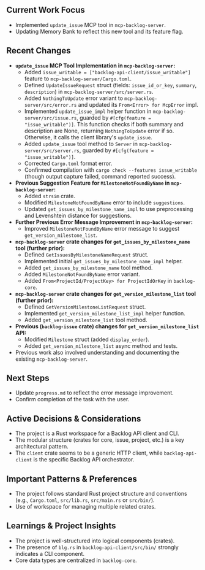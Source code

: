 ## Current Work Focus
-   Implemented `update_issue` MCP tool in `mcp-backlog-server`.
-   Updating Memory Bank to reflect this new tool and its feature flag.

## Recent Changes
-   **`update_issue` MCP Tool Implementation in `mcp-backlog-server`:**
    -   Added `issue_writable = ["backlog-api-client/issue_writable"]` feature to `mcp-backlog-server/Cargo.toml`.
    -   Defined `UpdateIssueRequest` struct (fields: `issue_id_or_key`, `summary`, `description`) in `mcp-backlog-server/src/server.rs`.
    -   Added `NothingToUpdate` error variant to `mcp-backlog-server/src/error.rs` and updated its `From<Error> for McpError` impl.
    -   Implemented `update_issue_impl` helper function in `mcp-backlog-server/src/issue.rs`, guarded by `#[cfg(feature = "issue_writable")]`. This function checks if both summary and description are None, returning `NothingToUpdate` error if so. Otherwise, it calls the client library's `update_issue`.
    -   Added `update_issue` tool method to `Server` in `mcp-backlog-server/src/server.rs`, guarded by `#[cfg(feature = "issue_writable")]`.
    -   Corrected `Cargo.toml` format error.
    -   Confirmed compilation with `cargo check --features issue_writable` (though output capture failed, command reported success).
-   **Previous Suggestion Feature for `MilestoneNotFoundByName` in `mcp-backlog-server`:**
    -   Added `strsim` crate.
    -   Modified `MilestoneNotFoundByName` error to include `suggestions`.
    -   Updated `get_issues_by_milestone_name_impl` to use preprocessing and Levenshtein distance for suggestions.
-   **Further Previous Error Message Improvement in `mcp-backlog-server`:**
    -   Improved `MilestoneNotFoundByName` error message to suggest `get_version_milestone_list`.
-   **`mcp-backlog-server` crate changes for `get_issues_by_milestone_name` tool (further prior):**
    -   Defined `GetIssuesByMilestoneNameRequest` struct.
    -   Implemented initial `get_issues_by_milestone_name_impl` helper.
    -   Added `get_issues_by_milestone_name` tool method.
    -   Added `MilestoneNotFoundByName` error variant.
    -   Added `From<ProjectId/ProjectKey> for ProjectIdOrKey` in `backlog-core`.
-   **`mcp-backlog-server` crate changes for `get_version_milestone_list` tool (further prior):**
    -   Defined `GetVersionMilestoneListRequest` struct.
    -   Implemented `get_version_milestone_list_impl` helper function.
    -   Added `get_version_milestone_list` tool method.
-   **Previous (`backlog-issue` crate) changes for `get_version_milestone_list` API:**
    -   Modified `Milestone` struct (added `display_order`).
    -   Added `get_version_milestone_list` async method and tests.
-   Previous work also involved understanding and documenting the existing `mcp-backlog-server`.


## Next Steps
-   Update `progress.md` to reflect the error message improvement.
-   Confirm completion of the task with the user.


## Active Decisions & Considerations
-   The project is a Rust workspace for a Backlog API client and CLI.
-   The modular structure (crates for core, issue, project, etc.) is a key architectural pattern.
-   The `client` crate seems to be a generic HTTP client, while `backlog-api-client` is the specific Backlog API orchestrator.

## Important Patterns & Preferences
-   The project follows standard Rust project structure and conventions (e.g., `Cargo.toml`, `src/lib.rs`, `src/main.rs` or `src/bin/`).
-   Use of workspace for managing multiple related crates.

## Learnings & Project Insights
-   The project is well-structured into logical components (crates).
-   The presence of `blg.rs` in `backlog-api-client/src/bin/` strongly indicates a CLI component.
-   Core data types are centralized in `backlog-core`.
